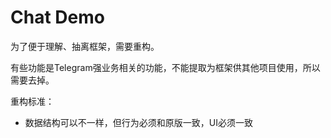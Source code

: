 # Chat Demo

为了便于理解、抽离框架，需要重构。

有些功能是Telegram强业务相关的功能，不能提取为框架供其他项目使用，所以需要去掉。

重构标准：

- 数据结构可以不一样，但行为必须和原版一致，UI必须一致
